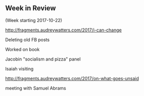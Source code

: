 ## Week in Review

(Week starting 2017-10-22)

http://fragments.audreywatters.com/2017/i-can-change

Deleting old FB posts

Worked on book

Jacobin "socialism and pizza" panel

Isaiah visiting

http://fragments.audreywatters.com/2017/on-what-goes-unsaid

meeting with Samuel Abrams

